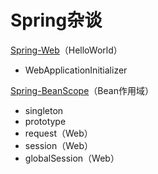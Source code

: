 # Spring杂谈

[Spring-Web](spring-example-web)（HelloWorld）

- WebApplicationInitializer

[Spring-BeanScope](spring-example-bean-scope)（Bean作用域）

- singleton
- prototype
- request（Web）
- session（Web）
- globalSession（Web）
